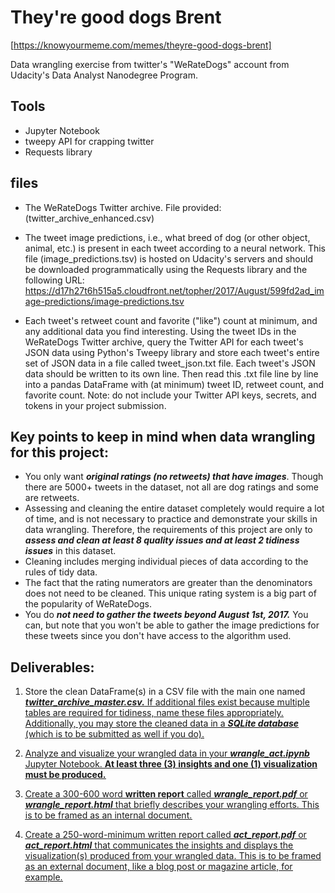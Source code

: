 # They're good dogs Brent
[https://knowyourmeme.com/memes/theyre-good-dogs-brent]

Data wrangling exercise from twitter's "WeRateDogs" account from Udacity's Data Analyst Nanodegree Program.

## Tools

- Jupyter Notebook
- tweepy API for crapping twitter
- Requests library

## files
- The WeRateDogs Twitter archive. File provided: (twitter_archive_enhanced.csv)

- The tweet image predictions, i.e., what breed of dog (or other object, animal, etc.) is present in each tweet according to a neural network. This file (image_predictions.tsv) is hosted on Udacity's servers and should be downloaded programmatically using the Requests library and the following URL: https://d17h27t6h515a5.cloudfront.net/topher/2017/August/599fd2ad_image-predictions/image-predictions.tsv

- Each tweet's retweet count and favorite ("like") count at minimum, and any additional data you find interesting. Using the tweet IDs in the WeRateDogs Twitter archive, query the Twitter API for each tweet's JSON data using Python's Tweepy library and store each tweet's entire set of JSON data in a file called tweet_json.txt file. Each tweet's JSON data should be written to its own line. Then read this .txt file line by line into a pandas DataFrame with (at minimum) tweet ID, retweet count, and favorite count. Note: do not include your Twitter API keys, secrets, and tokens in your project submission.

## Key points to keep in mind when data wrangling for this project:

- You only want _**original ratings (no retweets) that have images**_. Though there are 5000+ tweets in the dataset, not all are dog ratings and some are retweets.
- Assessing and cleaning the entire dataset completely would require a lot of time, and is not necessary to practice and demonstrate your skills in data wrangling. Therefore, the requirements of this project are only to _**assess and clean at least 8 quality issues and at least 2 tidiness issues**_ in this dataset.
- Cleaning includes merging individual pieces of data according to the rules of tidy data.
- The fact that the rating numerators are greater than the denominators does not need to be cleaned. This unique rating system is a big part of the popularity of WeRateDogs.
- You do _**not need to gather the tweets beyond August 1st, 2017.**_ You can, but note that you won't be able to gather the image predictions for these tweets since you don't have access to the algorithm used.

## Deliverables:
1) Store the clean DataFrame(s) in a CSV file with the main one named _**<u>twitter_archive_master.csv.<u>**_ If additional files exist because multiple tables are required for tidiness, name these files appropriately. Additionally, you may store the cleaned data in a _**<u>SQLite database<u>**_ (which is to be submitted as well if you do).

2) Analyze and visualize your wrangled data in your _**<u>wrangle_act.ipynb<u>**_ Jupyter Notebook. **At least three (3) insights and one (1) visualization must be produced.**

3) Create a 300-600 word **written report** called _**<u>wrangle_report.pdf<u>**_ or _**<u>wrangle_report.html<u>**_ that briefly describes your wrangling efforts. This is to be framed as an internal document.

4) Create a 250-word-minimum written report called _**<u>act_report.pdf<u>**_ or _**<u>act_report.html<u>**_ that communicates the insights and displays the visualization(s) produced from your wrangled data. This is to be framed as an external document, like a blog post or magazine article, for example.
